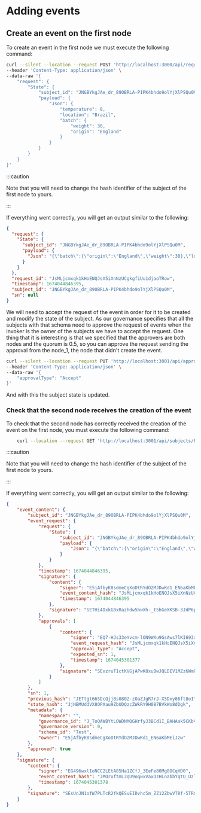 # Adding events

## Create an event on the first node

To create an event in the first node we must execute the following command:

```bash
curl --silent --location --request POST 'http://localhost:3000/api/requests' \
--header 'Content-Type: application/json' \
--data-raw '{
    "request": {
        "State": {
            "subject_id": "JNGBYkgJAe_dr_89OBRLA-PIPK4bhdo9olYjXlPSQu0M",
            "payload": {
                "Json": {
                    "temperature": 8,
                    "location": "Brazil",
                    "batch": {
                        "weight": 30,
                        "origin": "England"
                    }
                }
            }
        }
    }
}'
```

:::caution

Note that you will need to change the hash identifier of the subject of the first node to yours.

:::

If everything went correctly, you will get an output similar to the following:

```json
{
  "request": {
    "State": {
      "subject_id": "JNGBYkgJAe_dr_89OBRLA-PIPK4bhdo9olYjXlPSQu0M",
      "payload": {
        "Json": "{\"batch\":{\"origin\":\"England\",\"weight\":30},\"location\":\"Brazil\",\"temperature\":8}"
      }
    }
  },
  "request_id": "JsMLjcmxqk1kHoENQJsX5iXnNzUCgkgfiUu1djaoTRow",
  "timestamp": 1674044846395,
  "subject_id": "JNGBYkgJAe_dr_89OBRLA-PIPK4bhdo9olYjXlPSQu0M",
  "sn": null
}
```

We will need to accept the request of the event in order for it to be created and modify the state of the subject. As our governance specifies that all the subjects with that schema need to approve the request of events when the invoker is the owner of the subjects we have to accept the request. One thing that it is interesting is that we specified that the approvers are both nodes and the quorum is 0.5, so you can approve the request sending the approval from the node_1, the node that didn't create the event.

```bash
curl --silent --location --request PUT 'http://localhost:3001/api/approvals/JsMLjcmxqk1kHoENQJsX5iXnNzUCgkgfiUu1djaoTRow' \
--header 'Content-Type: application/json' \
--data-raw '{
    "approvalType": "Accept"
}'
```

And with this the subject state is updated.

### Check that the second node receives the creation of the event

To check that the second node has correctly received the creation of the event on the first node, you must execute the following command:

```bash
    curl --location --request GET 'http://localhost:3001/api/subjects/Paste your hash identifier here/events/1/'
```

:::caution

Note that you will need to change the hash identifier of the subject of the first node to yours.

:::

If everything went correctly, you will get an output similar to the following:

```json
{
    "event_content": {
        "subject_id": "JNGBYkgJAe_dr_89OBRLA-PIPK4bhdo9olYjXlPSQu0M",
        "event_request": {
            "request": {
                "State": {
                    "subject_id": "JNGBYkgJAe_dr_89OBRLA-PIPK4bhdo9olYjXlPSQu0M",
                    "payload": {
                        "Json": "{\"batch\":{\"origin\":\"England\",\"weight\":30},\"location\":\"Brazil\",\"temperature\":8}"
                    }
                }
            },
            "timestamp": 1674044846395,
            "signature": {
                "content": {
                    "signer": "E5jAfbyK8sdmeCgXoDtRYdO2MJDwKd1_EN6aKbMEiJzw",
                    "event_content_hash": "JsMLjcmxqk1kHoENQJsX5iXnNzUCgkgfiUu1djaoTRow",
                    "timestamp": 1674044846395
                },
                "signature": "SETHi4DxkG8xRazhdw5hwXh-_t5hGeXKSB-3JdP6pdEjw_XUHyIuoY5_POouKwc-gVpSnjpIbJWd_kgrcMLuOEBA"
            },
            "approvals": [
                {
                    "content": {
                        "signer": "EQ7-HJs33eYvcm-lON9WXu9GsAws7lKI693xDIegftLw",
                        "event_request_hash": "JsMLjcmxqk1kHoENQJsX5iXnNzUCgkgfiUu1djaoTRow",
                        "approval_type": "Accept",
                        "expected_sn": 1,
                        "timestamp": 1674045301377
                    },
                    "signature": "SExzruT1ctKVGjAPwK8xuBwJQLDEV1MZz6WmRHFFlyTgajmUncS4BdjOf0Du3WsD8W8qsKELClLahgGWSa16rdBw"
                }
            ]
        },
        "sn": 1,
        "previous_hash": "JETtgt66SDcQjjBs0802-zOaZJgR7rJ-X5Dxy86ft8oI",
        "state_hash": "JjNBMUddVX8OPAau9ZbUDQzcZWkRY9H087BVkWo8dDgk",
        "metadata": {
            "namespace": "",
            "governance_id": "J_ToQAWBYtLOWDNMQGHrfyJ3BCd1I_BAHAak5CKbV1n4",
            "governance_version": 0,
            "schema_id": "Test",
            "owner": "E5jAfbyK8sdmeCgXoDtRYdO2MJDwKd1_EN6aKbMEiJzw"
        },
        "approved": true
    },
    "signature": {
        "content": {
            "signer": "EG496wxlIoNCC2LEtA85Ha1ZCfJ_3EeFe80Mg8OCqHD0",
            "event_content_hash": "JMOrxftmL3qU9oqwxVaxDzHLnabbYqtU_UzlarWSiC9s",
            "timestamp": 1674045301378
        },
        "signature": "SEsUnJN1ofW7PLTcR2fkQESvEIDvhc5m_ZZ12ZbwVT8f-5TRGkAU6rPiwXo1-u_Pzl1CChSYmEeyLhqyIFwT1KCQ"
    }
}
```
